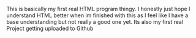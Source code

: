 This is basically my first real HTML program thingy.
I honestly just hope I understand HTML better when im finished with this as I feel like I have a base understanding but not really a good one yet. Its also my first real Project getting uploaded to Github
